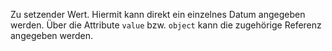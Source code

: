 Zu setzender Wert. Hiermit kann direkt ein einzelnes Datum angegeben werden. Über die Attribute `value` bzw. `object` kann die zugehörige Referenz angegeben werden.